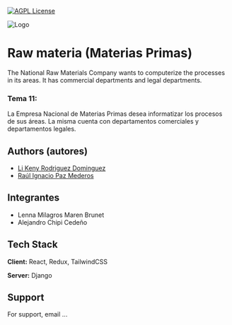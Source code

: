 

[![AGPL License](https://img.shields.io/badge/license-AGPL-blue.svg)](http://www.gnu.org/licenses/agpl-3.0)


![Logo](https://github.com/keni2002/raw_materia/tree/main/client/src/public/logo.svg)

# Raw materia (Materias Primas)
The National Raw Materials Company wants to computerize the processes in its areas. It has commercial departments and legal departments.

### Tema 11:
La Empresa Nacional de Materias Primas desea informatizar los procesos de sus áreas. La misma cuenta con departamentos comerciales y departamentos legales. 


## Authors (autores)

- [Li Keny Rodriguez Dominguez ](https://github.com/keni2002/)
- [Raúl Ignacio Paz Mederos](https://github.com/Fristal99)

## Integrantes
- Lenna Milagros Maren Brunet
- Alejandro Chipi Cedeño




## Tech Stack

**Client:** React, Redux, TailwindCSS

**Server:** Django


## Support

For support, email ...

